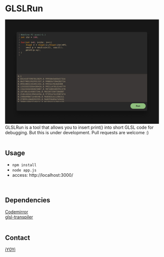 # GLSLRun
<img src="https://github.com/iY0Yi/GLSLRun/blob/main/assets/kv.jpg"></br>
GLSLRun is a tool that allows you to insert print() into short GLSL code for debugging.
But this is under development.
Pull requests are welcome :)</br>
</br>


## Usage
- ```npm install```
- ```node app.js```
- access: http://localhost:3000/</br>
</br>

## Dependencies
[Codemirror](https://github.com/codemirror/CodeMirror)</br>
[glsl-transpiler](https://github.com/stackgl/glsl-transpiler)</br>
</br>

## Contact
[iY0Yi](https://twitter.com/iY0Yi/)</br>
</br>
